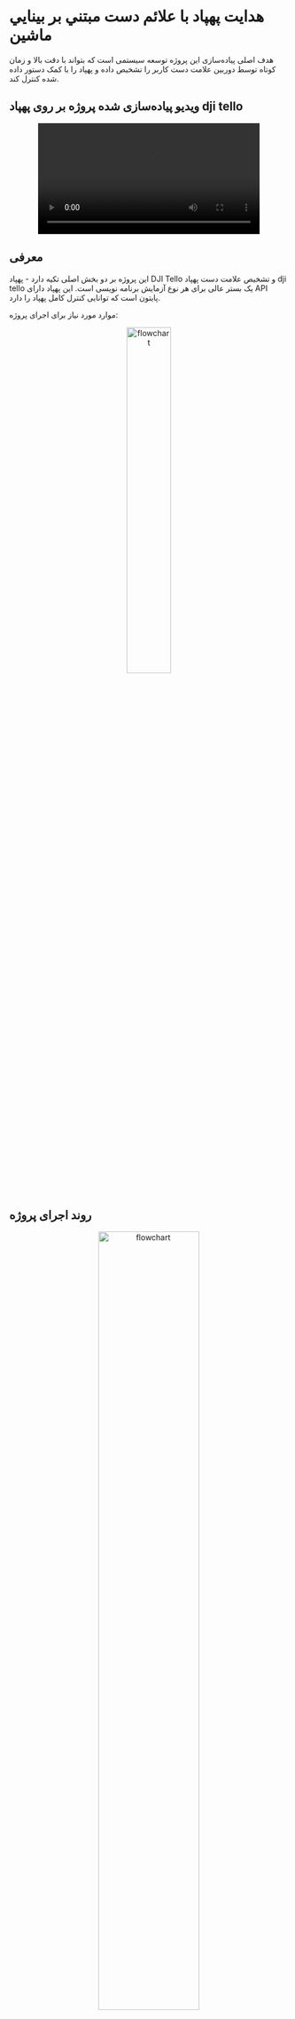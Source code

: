 # هدايت پهپاد با علائم دست مبتني بر بينايي ماشين

هدف اصلی پیاده‌سازی این پروژه توسعه سیستمی است که بتواند با دقت بالا و زمان کوتاه توسط دوربین علامت دست کاربر را تشخیص داده و پهپاد را با کمک دستور داده شده کنترل کند. 

## ویدیو پیاده‌سازی شده پروژه بر روی پهپاد dji tello


<div align="center">
  <video src="https://github.com/sara-tajernia/hand-gesture-control_drone/assets/61985583/8b8a892d-248e-404c-ae68-584b611fcbbe" width="400" />
</div>

## معرفی
این پروژه بر دو بخش اصلی تکیه دارد - پهپاد DJI Tello و تشخیص علامت دست
پهپاد dji tello یک بستر عالی برای هر نوع آزمایش برنامه نویسی است. این پهپاد دارای API پایتون است که توانایی کنترل کامل پهپاد را دارد.

موارد مورد نیاز برای اجرای پروژه:

<p align="center">
 <img width="40%" alt="flowchart" src="https://github.com/sara-tajernia/hand-gesture-control_drone/assets/61985583/c349e013-3049-4832-a11b-3c9681464b4a">
</p>

## روند اجرای پروژه 
<p align="center">
 <img width="60%" alt="flowchart" src="https://github.com/sara-tajernia/hand-gesture-control_drone/assets/61985583/86605a9c-a743-4c73-8a77-0e7569c4ff2a">
</p>


## پیاده‌سازی

### نصب package های مورد نیاز
برای اجرای این برنامه باسد از پایتون 3.7 به بالا استفاده کرد.
List of packages
```sh
ConfigArgParse == 1.2.3
djitellopy == 1.5
numpy == 1.19.3
opencv_python == 4.5.1.48
tensorflow == 2.4.1
mediapipe == 0.8.2
```

Install
```sh
pip3 install -r requirements.txt
```

### روشن کردن پهپاد و وصل شدن به آن از طریق وای فای

<p align="center">
<img width="30%" alt="110932822-a7b30f00-8334-11eb-9759-864c3dce652d-2" src="https://github.com/sara-tajernia/hand-gesture-control_drone/assets/61985583/7efe5c6b-6518-40ff-9b1f-2a810b7774c7">
</p>


## نویسنده
سارا تاجرنیا (https://github.com/sara-tajernia)

## استاد راهنما
دکتر مهدی جوانمردی
